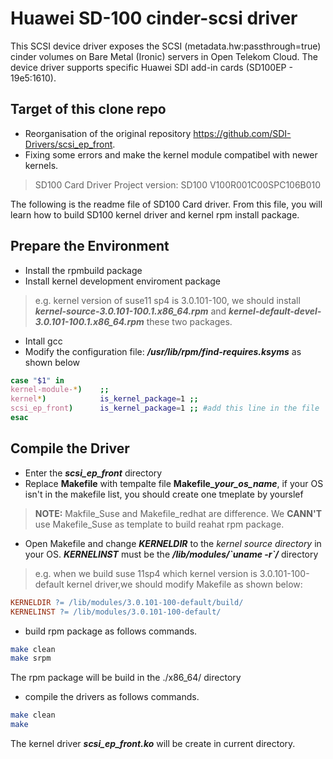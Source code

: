# Huawei SD-100 cinder-scsi driver

This SCSI device driver exposes the SCSI (metadata.hw:passthrough=true) cinder volumes on Bare Metal (Ironic) servers in Open Telekom Cloud.
The device driver supports specific Huawei SDI add-in cards (SD100EP - 19e5:1610).

## Target of this clone repo

- Reorganisation of the original repository https://github.com/SDI-Drivers/scsi_ep_front.
- Fixing some errors and make the kernel module compatibel with newer kernels.

> SD100 Card Driver Project version: SD100 V100R001C00SPC106B010 

The following is the readme file of SD100 Card driver. From this file, you will learn how to build SD100 kernel driver and kernel rpm install package.

## Prepare the Environment
+ Install the rpmbuild package
+ Install kernel development enviroment package
> e.g. kernel version of suse11 sp4 is 3.0.101-100, we should install ***kernel-source-3.0.101-100.1.x86_64.rpm*** and ***kernel-default-devel-3.0.101-100.1.x86_64.rpm*** these two packages.
+ Intall gcc
+ Modify the configuration file: ***/usr/lib/rpm/find-requires.ksyms*** as shown below	

```Bash
case "$1" in 
kernel-module-*)    ;;
kernel*)            is_kernel_package=1 ;;  
scsi_ep_front)      is_kernel_package=1 ;; #add this line in the file  
esac
```

## Compile the Driver

+ Enter the ***scsi_ep_front*** directory
+ Replace **Makefile** with tempalte file **Makefile_*your_os_name***, if your OS isn't in the makefile list, you should create one tmeplate by yourslef
> **NOTE:** Makfile_Suse and Makefile_redhat are difference. We **CANN'T** use Makefile_Suse as template to build reahat rpm package.
+ Open Makefile and change ***KERNELDIR*** to the *kernel source directory* in your OS. ***KERNELINST*** must be the ***/lib/modules/\`uname -r\`/*** directory 
> e.g.  when we build suse 11sp4 which kernel version is 3.0.101-100-default kernel driver,we should modify Makefile as shown below:

```Makefile
KERNELDIR ?= /lib/modules/3.0.101-100-default/build/
KERNELINST ?= /lib/modules/3.0.101-100-default/
```

+ build rpm package as follows commands.

```Bash
make clean	
make srpm
```

The rpm package will be build in the ./x86_64/ directory
+ compile the drivers as follows commands.

```Bash
make clean	
make
```

The kernel driver ***scsi_ep_front.ko*** will be create in current directory.

